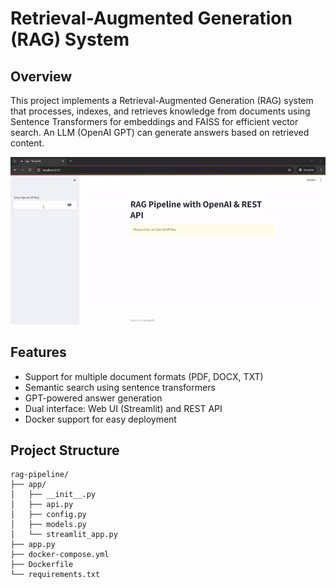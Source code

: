 # Retrieval-Augmented Generation (RAG) System

## Overview

This project implements a Retrieval-Augmented Generation (RAG) system that processes, indexes, and retrieves knowledge from documents using Sentence Transformers for embeddings and FAISS for efficient vector search. An LLM (OpenAI GPT) can generate answers based on retrieved content.

![Streamlit Interface](images/streamlit.gif)

## Features

- Support for multiple document formats (PDF, DOCX, TXT)
- Semantic search using sentence transformers
- GPT-powered answer generation
- Dual interface: Web UI (Streamlit) and REST API
- Docker support for easy deployment

## Project Structure
```
rag-pipeline/
├── app/
│   ├── __init__.py
│   ├── api.py
│   ├── config.py
│   ├── models.py
│   └── streamlit_app.py
├── app.py
├── docker-compose.yml
├── Dockerfile
└── requirements.txt
```

